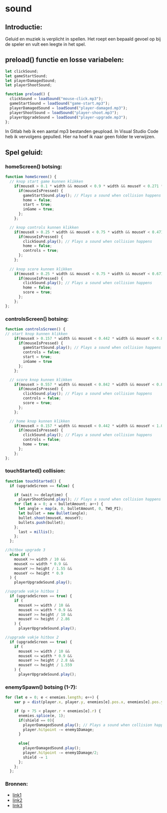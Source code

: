 # sound

## Introductie:  
Geluid en muziek is verplicht in spellen. Het roept een bepaald gevoel op bij de speler en vult een leegte in het spel.  

## preload() functie en losse variabelen:      
```js
let clickSound;
let gameStartSound;
let playerDamagedSound;
let playerShootSound;
```
```js
function preload() {
  clickSound = loadSound("mouse-click.mp3");
  gameStartSound = loadSound("game-start.mp3");
  playerDamagedSound = loadSound("player-damaged.mp3");
  playerShootSound = loadSound("player-shoot.mp3");
  playerUpgradeSound = loadSound("player-upgrade.mp3");
};
```
In Gitlab heb ik een aantal mp3 bestanden geupload. In Visual Studio Code heb ik vervolgens gepulled. Hier na hoef ik naar geen folder te verwijzen.  

## Spel geluid:        
### homeScreen() botsing:  
```js
function homeScreen() {
  // knop start game kunnen klikken
    if(mouseX > 0.1 * width && mouseX < 0.9 * width && mouseY < 0.271 * height && mouseY > 0.128 * height){
      if(mouseIsPressed) {
        gameStartSound.play(); // Plays a sound when collision happens
        home = false;
        start = true;
        inGame = true;
      };
    };

  // knop controls kunnen klikken
    if(mouseX > 0.25 * width && mouseX < 0.75 * width && mouseY < 0.471 * height && mouseY > 0.328 * height){
      if(mouseIsPressed) {
        clickSound.play(); // Plays a sound when collision happens
        home = false;
        controls = true;
      };
    };
    
  // knop score kunnen klikken
    if(mouseX > 0.25 * width && mouseX < 0.75 * width && mouseY < 0.671 * height && mouseY > 0.528 * height){
      if(mouseIsPressed) {
        clickSound.play(); // Plays a sound when collision happens
        home = false;
        score = true;
      };
    };    
};
```

### controlsScreen() botsing:  
```js
function controlsScreen() {
// start knop kunnen klikken
    if(mouseX > 0.157 * width && mouseX < 0.442 * width && mouseY < 0.853 * height && mouseY > 0.746 * height){
      if(mouseIsPressed) {
        gameStartSound.play(); // Plays a sound when collision happens
        controls = false;
        start = true;
        inGame = true
      };
    };

  // score knop kunnen klikken
    if(mouseX > 0.557 * width && mouseX < 0.842 * width && mouseY < 0.853 * height && mouseY > 0.746 * height){
      if(mouseIsPressed) {
        clickSound.play(); // Plays a sound when collision happens
        controls = false;
        score = true;
      };
    };  

  // home knop kunnen klikken
    if(mouseX > 0.157 * width && mouseX < 0.442 * width && mouseY < 1.003 * height && mouseY > 0.896 * height){
      if(mouseIsPressed) {
        clickSound.play(); // Plays a sound when collision happens
        controls = false;
        home = true;
      };
    };
};
```

### touchStarted() collision:  
```js
function touchStarted() {
  if (upgradeScreen == false) {

    if (wait >= delaytime) {
      playerShootSound.play(); // Plays a sound when collision happens
    for (let a = 0; a < bulletAmount; a++) {
      let angle = map(a, 0, bulletAmount, 0, TWO_PI);
      let bullet = new Bullet(angle);
      bullet.shoot(mouseX, mouseY);
      bullets.push(bullet);
    };
      last = millis();
    };
  };
```
```js
//hitbox upgrade 3
  else if (
    mouseX >= width / 10 &&
    mouseX <= width * 0.9 &&
    mouseY >= height / 1.55 &&
    mouseY <= height * 0.9
  ) {
    playerUpgradeSound.play();
```
```js
//upgrade vakje hitbox 1
  if (upgradeScreen == true) {
    if (
      mouseX >= width / 10 &&
      mouseX <= width * 0.9 &&
      mouseY >= height / 10 &&
      mouseY <= height / 2.86
    ) {
      playerUpgradeSound.play();
```
```js
//upgrade vakje hitbox 2
  if (upgradeScreen == true) {
    if (
      mouseX >= width / 10 &&
      mouseX <= width * 0.9 &&
      mouseY >= height / 2.8 &&
      mouseY <= height / 1.559
    ) {
      playerUpgradeSound.play();
```

### enemySpawn() botsing (1-7):          
```js
for (let e = 0; e < enemies.length; e++) {
    var p = dist(player.x, player.y, enemies[e].pos.x, enemies[e].pos.y);

    if (p + 75 < player.r + enemies[e].r) {
      enemies.splice(e, 1);
      if(shield == 0){
        playerDamagedSound.play(); // Plays a sound when collision happens
        player.hitpoint -= enemy1Damage;
      }
      
      else{
        playerDamagedSound.play();
        player.hitpoint -= enemy1Damage/2;
        shield -= 1
      };
    };
  };
```

### Bronnen:  
- [link1](https://eu.aoc.com/en/gaming/news/why-good-sound-is-important-for-gaming#:~:text=No%20matter%20what%20genre%20of,are%20further%20triggered%20through%20audio.)
- [link2](https://www.gamedesigning.org/learn/video-game-sound/)
- [link3](https://scholarworks.sjsu.edu/cgi/viewcontent.cgi?article=1025&context=art108)
